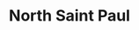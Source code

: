 ---
title: "North Saint Paul"
hashtag: north-saint-paul
layout: hashtag
subdivision-of:
  - Ramsey County
tags:
  - city
  - Ramsey County
  - Minnesota
---